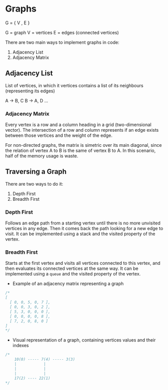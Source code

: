 # Graphs

G = { V , E }

G = graph
V = vertices
E = edges (connected vertices)

There are two main ways to implement graphs in code:

1. Adjacency List
2. Adjacency Matrix

## Adjacency List

List of vertices, in which it vertices contains a list of its neighbours (representing its edges)

A -> B, C
B -> A, D
...

### Adjacency Matrix

Every vertex is a row and a column heading in a grid (two-dimensional vector). The intersection of a row and column represents if an edge exists between those vertices and the weight of the edge.

For non-directed graphs, the matrix is simetric over its main diagonal, since the relation of vertex A to B is the same of vertex B to A. In this scenario, half of the memory usage is waste.

## Traversing a Graph

There are two ways to do it:

1. Depth First
2. Breadth First

### Depth First

Follows an edge path from a starting vertex until there is no more unvisited vertices in any edge. Then it comes back the path looking for a new edge to visit. It can be implemented using a stack and the visited property of the vertex.

### Breadth First

Starts at the first vertex and visits all vertices connected to this vertex, and then evaluates its connected vertices at the same way. It can be implemented using a `queue` and the visited property of the vertex.

- Example of an adjacency matrix representing a graph

```js
/*
[
  [ 0, 0, 5, 0, 7 ],
  [ 0, 0, 3, 0, 2 ],
  [ 5, 3, 0, 0, 0 ],
  [ 0, 0, 0, 0, 8 ],
  [ 7, 2, 0, 8, 0 ]
]
*/
```

- Visual representation of a graph, containing vertices values and their indexes

```js
/*
    10(0) ----- 7(4) ----- 3(3)
    |            |
    |            |
    |            |
    17(2) ---- 22(1)
*/
```
